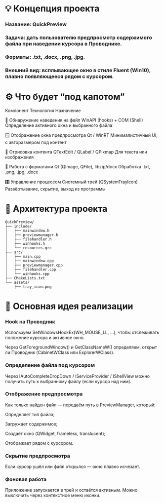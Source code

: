 # 💡 Концепция проекта

### Название: QuickPreview

### Задача: дать пользователю предпросмотр содержимого файла при наведении курсора в Проводнике.

### Форматы: .txt, .docx, .png, .jpg.

### Внешний вид: всплывающее окно в стиле Fluent (Win10), плавно появляющееся рядом с курсором.

# ⚙️ Что будет “под капотом”

Компонент	Технология	Назначение

🧠 Обнаружение наведения на файл	WinAPI (hooks) + COM (Shell)	Определение активного окна и выбранного файла

🪟 Отображение окна предпросмотра	Qt / WinRT	Минималистичный UI, с авторазмером под контент

🧾 Отрисовка контента	QTextEdit / QLabel / QPixmap	Для текста или изображения

🧰 Работа с форматами	Qt (QImage, QFile), libzip/docx	Обработка .txt, .png, .jpg, .docx

🎛 Управление процессом	Системный трей (QSystemTrayIcon)	Развёртывание, скрытие, выход из программы

# 🧩 Архитектура проекта

```
QuickPreview/
├── include/
│   ├── mainwindow.h
│   ├── previewmanager.h
│   ├── filehandler.h
│   ├── winhooks.h
│   └── resources.qrc
├── src/
│   ├── main.cpp
│   ├── mainwindow.cpp
│   ├── previewmanager.cpp
│   ├── filehandler.cpp
│   └── winhooks.cpp
├── CMakeLists.txt
└── assets/
    ├── tray_icon.png
```
# 🧱 Основная идея реализации

### Hook на Проводник

Используем SetWindowsHookEx(WH_MOUSE_LL, ...), чтобы отслеживать положение курсора и активное окно.

Через GetForegroundWindow() и GetClassNameW() определяем, открыт ли Проводник (CabinetWClass или ExplorerWClass).

### Определение файла под курсором

Через IAutoCompleteDropDown / IServiceProvider / IShellView можно получить путь к выбранному файлу (если курсор над ним).

### Отображение предпросмотра

Как только найден файл — передаём путь в PreviewManager, который:

Определяет тип файла;

Загружает содержимое;

Создаёт окно (QWidget, frameless, translucent);

Отображает рядом с курсором.

### Скрытие предпросмотра

Если курсор ушёл или файл открылся — окно плавно исчезает.

### Фоновая работа

Приложение запускается в трей и остаётся активным. Можно выключить через контекстное меню иконки.
